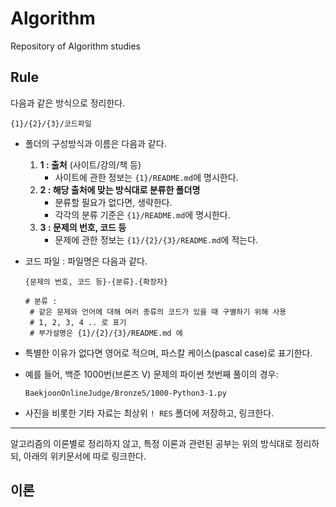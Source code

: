 # Algorithm
Repository of Algorithm studies

## Rule
다음과 같은 방식으로 정리한다.

```
{1}/{2}/{3}/코드파일
```

- 폴더의 구성방식과 이름은 다음과 같다.
  1. **1 : 출처** (사이트/강의/책 등)
     - 사이트에 관한 정보는 `{1}/README.md`에 명시한다.
  2. **2 : 해당 출처에 맞는 방식대로 분류한 폴더명**
     - 분류할 필요가 없다면, 생략한다.
     - 각각의 분류 기준은 `{1}/README.md`에 명시한다.
  3. **3 : 문제의 번호, 코드 등**
     - 문제에 관한 정보는 `{1}/{2}/{3}/README.md`에 적는다.
- 코드 파일 : 파일명은 다음과 같다.
   ```
   {문제의 번호, 코드 등}-{분류}.{확장자}

   # 분류 : 
    # 같은 문제와 언어에 대해 여러 종류의 코드가 있을 때 구별하기 위해 사용
    # 1, 2, 3, 4 .. 로 표기
    # 부가설명은 {1}/{2}/{3}/README.md 에
   ```

- 특별한 이유가 없다면 영어로 적으며, 파스칼 케이스(pascal case)로 표기한다.

- 예를 들어, 백준 1000번(브론즈 V) 문제의 파이썬 첫번째 풀이의 경우:
    ```
    BaekjoonOnlineJudge/Bronze5/1000-Python3-1.py 
    ```

- 사진을 비롯한 기타 자료는 최상위 `! RES` 폴더에 저장하고, 링크한다.

---

알고리즘의 이론별로 정리하지 않고, 특정 이론과 관련된 공부는 위의 방식대로 정리하되, 아래의 위키문서에 따로 링크한다.

## 이론
